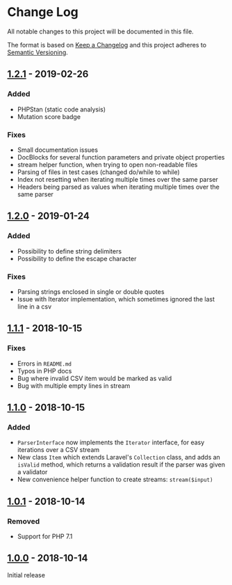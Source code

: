# Change Log
All notable changes to this project will be documented in this file.

The format is based on [Keep a Changelog](http://keepachangelog.com/) 
and this project adheres to [Semantic Versioning](http://semver.org/).

## [1.2.1] - 2019-02-26
### Added
- PHPStan (static code analysis)
- Mutation score badge

### Fixes
- Small documentation issues
- DocBlocks for several function parameters and private object properties
- stream helper function, when trying to open non-readable files
- Parsing of files in test cases (changed do/while to while)
- Index not resetting when iterating multiple times over the same parser
- Headers being parsed as values when iterating multiple times over the same parser

## [1.2.0] - 2019-01-24
### Added
- Possibility to define string delimiters
- Possibility to define the escape character

### Fixes
- Parsing strings enclosed in single or double quotes
- Issue with Iterator implementation, which sometimes ignored the last line in a csv

## [1.1.1] - 2018-10-15
### Fixes
- Errors in ```README.md```
- Typos in PHP docs
- Bug where invalid CSV item would be marked as valid
- Bug with multiple empty lines in stream

## [1.1.0] - 2018-10-15
### Added
- ```ParserInterface``` now implements the ```Iterator``` interface, for easy iterations over a CSV stream
- New class ```Item``` which extends Laravel's ```Collection``` class, and adds an ```isValid``` method, which returns a validation result if the parser was given a validator
- New convenience helper function to create streams: ```stream($input)```

## [1.0.1] - 2018-10-14
### Removed
- Support for PHP 7.1

## [1.0.0] - 2018-10-14
Initial release

[Unreleased]: https://github.com/offdev/csv/compare/1.2.1...master
[1.2.1]: https://github.com/offdev/csv/compare/1.2.0...1.2.1
[1.2.0]: https://github.com/offdev/csv/compare/1.1.1...1.2.0
[1.1.1]: https://github.com/offdev/csv/compare/1.1.0...1.1.1
[1.1.0]: https://github.com/offdev/csv/compare/1.0.1...1.1.0
[1.0.1]: https://github.com/offdev/csv/compare/1.0.0...1.0.1
[1.0.0]: https://github.com/offdev/csv/tree/1.0.0